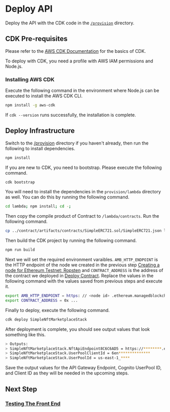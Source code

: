 # Deploy API

Deploy the API with the CDK code in the [`/provision`](/provision/) directory.

## CDK Pre-requisites

Please refer to the [AWS CDK Documentation](https://docs.aws.amazon.com/cdk/api/latest/)
for the basics of CDK.

To deploy with CDK, you need a profile with AWS IAM permissions and Node.js.

### Installing AWS CDK

Execute the following command in the environment where Node.js can be executed
to install the AWS CDK CLI.

```bash
npm install -g aws-cdk
```

If `cdk --version` runs successfully, the installation is complete.

## Deploy Infrastructure

Switch to the [/provision](/provision) directory if you haven't already, then
run the following to install dependencies.

```bash
npm install
```

If you are new to CDK, you need to bootstrap. Please execute the following command.

```bash
cdk bootstrap
```

You will need to install the dependencies in the `provision/lambda` directory
as well. You can do this by running the following command.

```bash
cd lambda; npm install; cd -;
```

Then copy the compile product of Contract to `/lambda/contracts`. Run the following
command.

```bash
cp ../contract/artifacts/contracts/SimpleERC721.sol/SimpleERC721.json lambda/contracts/.
```

Then build the CDK project by running the following command.

```bash
npm run build
```

Next we will set the required environment varaibles. `AMB_HTTP_ENDPOINT` is the
HTTP endpoint of the node we created in the previous step [Creating a node for Ethereum Testnet: Ropsten][1] and `CONTRACT_ADDRESS` is the address of the contract we deployed in
[Deploy Contract][2]. Replace the values in the following command with the values
saved from previous steps and execute it.

```bash
export AMB_HTTP_ENDPOINT = https: // <node id> .ethereum.managedblockchain. <region> .amazonaws.com
export CONTRACT_ADDRESS = 0x ...
```

Finally to deploy, execute the following command.

```bash
cdk deploy SimpleNftMarketplaceStack
```

After deployment is complete, you should see output values that look something like this.

```bash
> Outputs:
> SimpleNftMarketplaceStack.NftApiEndpoint8C6C6AD5 = https://********.execute-api.us-east-1.amazonaws.com/prod/
> SimpleNftMarketplaceStack.UserPoolClientId = 6en**************
> SimpleNftMarketplaceStack.UserPoolId = us-east-1_****
```

Save the output values for the API Gateway Endpoint, Cognito UserPool ID, and Client ID
as they will be needed in the upcoming steps.

## Next Step

### [Testing The Front End][3]

[1]:./DOCS_01_CREATE_AMB.md
[2]:./DOCS_02_DEPLOY_CONTRACT.md
[3]:./DOCS_04_FRONTEND.md
